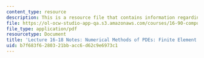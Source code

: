 ```yaml
---
content_type: resource
description: This is a resource file that contains information regarding lecture 16-18.
file: https://ol-ocw-studio-app-qa.s3.amazonaws.com/courses/16-90-computational-methods-in-aerospace-engineering-spring-2014/b7f683f6280321bbacc6d62c9e6973c1_MIT16_90S14_Lecture16-18.pdf
file_type: application/pdf
resourcetype: Document
title: 'Lecture 16-18 Notes: Numerical Methods of PDEs: Finite Element Method'
uid: b7f683f6-2803-21bb-acc6-d62c9e6973c1
---
```

